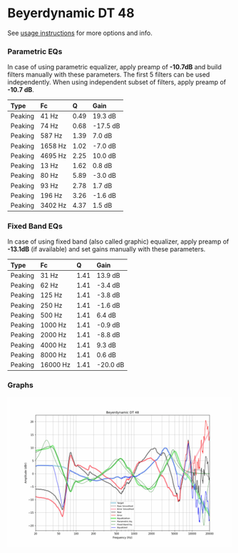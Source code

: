 # Beyerdynamic DT 48
See [usage instructions](https://github.com/jaakkopasanen/AutoEq#usage) for more options and info.

### Parametric EQs
In case of using parametric equalizer, apply preamp of **-10.7dB** and build filters manually
with these parameters. The first 5 filters can be used independently.
When using independent subset of filters, apply preamp of **-10.7 dB**.

| Type    | Fc      |    Q | Gain     |
|:--------|:--------|:-----|:---------|
| Peaking | 41 Hz   | 0.49 | 19.3 dB  |
| Peaking | 74 Hz   | 0.68 | -17.5 dB |
| Peaking | 587 Hz  | 1.39 | 7.0 dB   |
| Peaking | 1658 Hz | 1.02 | -7.0 dB  |
| Peaking | 4695 Hz | 2.25 | 10.0 dB  |
| Peaking | 13 Hz   | 1.62 | 0.8 dB   |
| Peaking | 80 Hz   | 5.89 | -3.0 dB  |
| Peaking | 93 Hz   | 2.78 | 1.7 dB   |
| Peaking | 196 Hz  | 3.26 | -1.6 dB  |
| Peaking | 3402 Hz | 4.37 | 1.5 dB   |

### Fixed Band EQs
In case of using fixed band (also called graphic) equalizer, apply preamp of **-13.1dB**
(if available) and set gains manually with these parameters.

| Type    | Fc       |    Q | Gain     |
|:--------|:---------|:-----|:---------|
| Peaking | 31 Hz    | 1.41 | 13.9 dB  |
| Peaking | 62 Hz    | 1.41 | -3.4 dB  |
| Peaking | 125 Hz   | 1.41 | -3.8 dB  |
| Peaking | 250 Hz   | 1.41 | -1.6 dB  |
| Peaking | 500 Hz   | 1.41 | 6.4 dB   |
| Peaking | 1000 Hz  | 1.41 | -0.9 dB  |
| Peaking | 2000 Hz  | 1.41 | -8.8 dB  |
| Peaking | 4000 Hz  | 1.41 | 9.3 dB   |
| Peaking | 8000 Hz  | 1.41 | 0.6 dB   |
| Peaking | 16000 Hz | 1.41 | -20.0 dB |

### Graphs
![](./Beyerdynamic%20DT%2048.png)